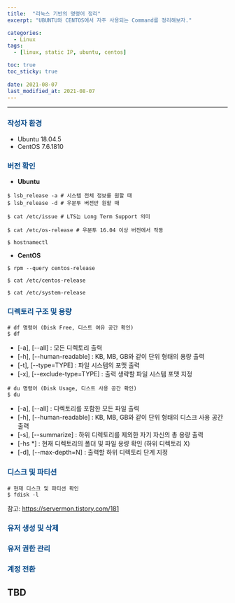 ```yaml
---
title:  "리눅스 기반의 명령어 정리"
excerpt: "UBUNTU와 CENTOS에서 자주 사용되는 Command를 정리해보자."

categories:
  - Linux
tags:
  - [linux, static IP, ubuntu, centos]

toc: true
toc_sticky: true
 
date: 2021-08-07
last_modified_at: 2021-08-07
---
```


---

### <span style="color:#084B8A"> 작성자 환경</span>
- Ubuntu 18.04.5
- CentOS 7.6.1810

### <span style="color:#084B8A"> 버전 확인</span>

- **Ubuntu**
```
$ lsb_release -a # 시스템 전체 정보를 원할 때
$ lsb_release -d # 우분투 버전만 원할 때
```
```
$ cat /etc/issue # LTS는 Long Term Support 의미
```
```
$ cat /etc/os-release # 우분투 16.04 이상 버전에서 작동
```
```
$ hostnamectl
```

- **CentOS**
```
$ rpm --query centos-release
```
```
$ cat /etc/centos-release
```
```
$ cat /etc/system-release
```

### <span style="color:#084B8A"> 디렉토리 구조 및 용량</span>

```
# df 명령어 (Disk Free, 디스트 여유 공간 확인)
$ df
```
* [-a], [--all] : 모든 디렉토리 출력
* [-h], [--human-readable] : KB, MB, GB와 같이 단위 형태의 용량 출력
* [-t], [--type=TYPE] : 파일 시스템의 포맷 출력
* [-x], [--exclude-type=TYPE] : 출력 생략할 파일 시스템 포맷 지정

```
# du 명령어 (Disk Usage, 디스트 사용 공간 확인)
$ du
```
* [-a], [--all] : 디렉토리를 포함한 모든 파일 출력
* [-h], [--human-readable] : KB, MB, GB와 같이 단위 형태의 디스크 사용 공간 출력
* [-s], [--summarize] : 하위 디렉토리를 제외한 자기 자신의 총 용량 출력
* [-hs *] : 현재 디렉토리의 폴더 및 파일 용량 확인 (하위 디렉토리 X)
* [-d], [--max-depth=N] : 출력할 하위 디렉토리 단계 지정

### <span style="color:#084B8A">디스크 및 파티션</span>

```
# 현재 디스크 및 파티션 확인
$ fdisk -l
```
참고: https://servermon.tistory.com/181

### <span style="color:#084B8A">유저 생성 및 삭제</span>
### <span style="color:#084B8A">유저 권한 관리</span>
### <span style="color:#084B8A">계정 전환</span>

TBD
---